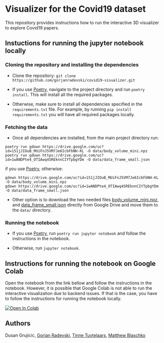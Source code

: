 # Visualizer for the Covid19 dataset

This repository provides instructions how to run the interactive 3D visualizer to explore Covid19 papers.

## Instuctions for running the jupyter notebook locally

### Cloning the repository and installing the dependencies

- Clone the repository: `git clone https://github.com/gorjanradevski/covid19-visualizer.git`
- If you use [Poetry](https://python-poetry.org/), navigate to the project directory and run `poetry install`. This will install all the required packages.

- Otherwise, make sure to install all dependencies specified in the `requirements.txt` file. For example, by running `pip install requirements.txt` you will have all required packages locally.

### Fetching the data

- Once all dependencies are installed, from the main project directory run:

```shell
poetry run gdown https://drive.google.com/uc?id=151jJIOuB_MUiFnJ5VM7Je6IcbFbNH-KL -O data/body_volume_mini.npz
poetry run gdown https://drive.google.com/uc?id=1wANDPte4_OTIAwq4SREknnCIYTpbgYDm -O data/data_frame_small.json
```

if you use [Poetry](https://python-poetry.org/), otherwise:

```shell
gdown https://drive.google.com/uc?id=151jJIOuB_MUiFnJ5VM7Je6IcbFbNH-KL -O data/body_volume_mini.npz
gdown https://drive.google.com/uc?id=1wANDPte4_OTIAwq4SREknnCIYTpbgYDm -O data/data_frame_small.json
```

- Other option is to download the two needed files [body_volume_mini.npz](https://drive.google.com/file/d/151jJIOuB_MUiFnJ5VM7Je6IcbFbNH-KL/view?usp=sharing), and [data_frame_small.json](https://drive.google.com/file/d/1wANDPte4_OTIAwq4SREknnCIYTpbgYDm/view?usp=sharing) directly from Google Drive and move them to the `data/` directory.

### Running the notebook

- If you use [Poetry](https://python-poetry.org/), run `poetry run jupyter notebook` and follow the instructions in the notebook.

- Otherwise, run `jupyter notebook`.

## Instructions for running the notebook on Google Colab

Open the notebook from the link bellow and follow the instructions in the notebook. However, it is possible that Google Colab is not able to run the interactive visualization due to backend issues. If that is the case, you have to follow the instructions for running the notebook locally.

[![Open In Colab](https://colab.research.google.com/assets/colab-badge.svg)](https://colab.research.google.com/github/gorjanradevski/covid19-visualizer/blob/master/visualizer-demo.ipynb)

## Authors

Dusan Grujicic, [Gorjan Radevski](http://gorjanradevski.github.io/), [Tinne Tuytelaars](https://homes.esat.kuleuven.be/~tuytelaa/), [Matthew Blaschko](https://homes.esat.kuleuven.be/~mblaschk/)